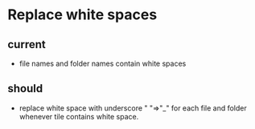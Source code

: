 # Replace white spaces

## current
* file names and folder names contain white spaces

## should
* replace white space with underscore " "=>"_" for each file and folder whenever tile contains white space.
